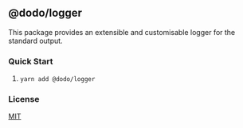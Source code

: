 ## @dodo/logger
This package provides an extensible and customisable logger for the standard output.

### Quick Start
1. `yarn add @dodo/logger`

### License
[MIT](LICENSE)
